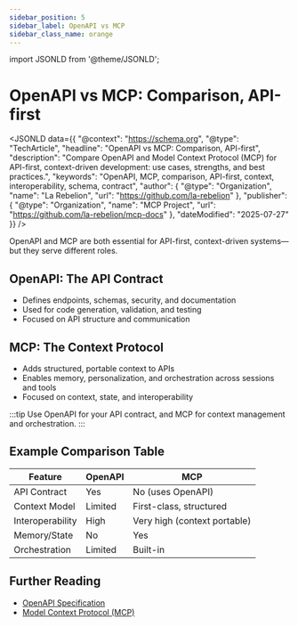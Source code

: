 ```yaml
---
sidebar_position: 5
sidebar_label: OpenAPI vs MCP
sidebar_class_name: orange
---
```

import JSONLD from '@theme/JSONLD';

# OpenAPI vs MCP: Comparison, API-first

<JSONLD data={{
  "@context": "https://schema.org",
  "@type": "TechArticle",
  "headline": "OpenAPI vs MCP: Comparison, API-first",
  "description": "Compare OpenAPI and Model Context Protocol (MCP) for API-first, context-driven development: use cases, strengths, and best practices.",
  "keywords": "OpenAPI, MCP, comparison, API-first, context, interoperability, schema, contract",
  "author": {
    "@type": "Organization",
    "name": "La Rebelion",
    "url": "https://github.com/la-rebelion"
  },
  "publisher": {
    "@type": "Organization",
    "name": "MCP Project",
    "url": "https://github.com/la-rebelion/mcp-docs"
  },
  "dateModified": "2025-07-27"
}} />

OpenAPI and MCP are both essential for API-first, context-driven systems—but they serve different roles.

## OpenAPI: The API Contract
- Defines endpoints, schemas, security, and documentation
- Used for code generation, validation, and testing
- Focused on API structure and communication

## MCP: The Context Protocol
- Adds structured, portable context to APIs
- Enables memory, personalization, and orchestration across sessions and tools
- Focused on context, state, and interoperability

:::tip
Use OpenAPI for your API contract, and MCP for context management and orchestration.
:::

## Example Comparison Table
| Feature              | OpenAPI           | MCP                           |
|----------------------|-------------------|-------------------------------|
| API Contract         | Yes               | No (uses OpenAPI)             |
| Context Model        | Limited           | First-class, structured       |
| Interoperability     | High              | Very high (context portable)  |
| Memory/State         | No                | Yes                           |
| Orchestration        | Limited           | Built-in                      |

## Further Reading
- [OpenAPI Specification](https://swagger.io/specification/)
- [Model Context Protocol (MCP)](https://github.com/la-rebelion)
